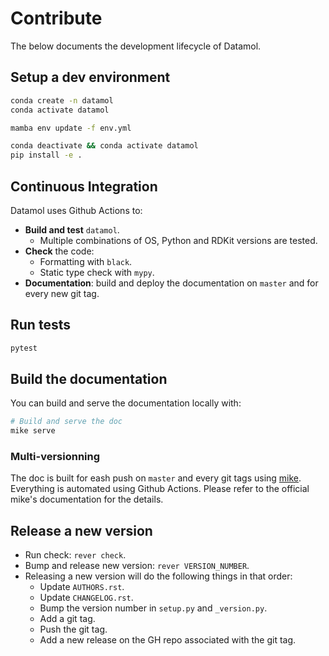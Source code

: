 # Contribute

The below documents the development lifecycle of Datamol.

## Setup a dev environment

```bash
conda create -n datamol
conda activate datamol

mamba env update -f env.yml

conda deactivate && conda activate datamol
pip install -e .
```

## Continuous Integration

Datamol uses Github Actions to:

- **Build and test** `datamol`.
  - Multiple combinations of OS, Python and RDKit versions are tested.
- **Check** the code:
  - Formatting with `black`.
  - Static type check with `mypy`.
- **Documentation**: build and deploy the documentation on `master` and for every new git tag.

## Run tests

```bash
pytest
```

## Build the documentation

You can build and serve the documentation locally with:

```bash
# Build and serve the doc
mike serve
```

### Multi-versionning

The doc is built for eash push on `master` and every git tags using [mike](https://github.com/jimporter/mike). Everything is automated using Github Actions. Please refer to the official mike's documentation for the details.

## Release a new version

- Run check: `rever check`.
- Bump and release new version: `rever VERSION_NUMBER`.
- Releasing a new version will do the following things in that order:
  - Update `AUTHORS.rst`.
  - Update `CHANGELOG.rst`.
  - Bump the version number in `setup.py` and `_version.py`.
  - Add a git tag.
  - Push the git tag.
  - Add a new release on the GH repo associated with the git tag.
